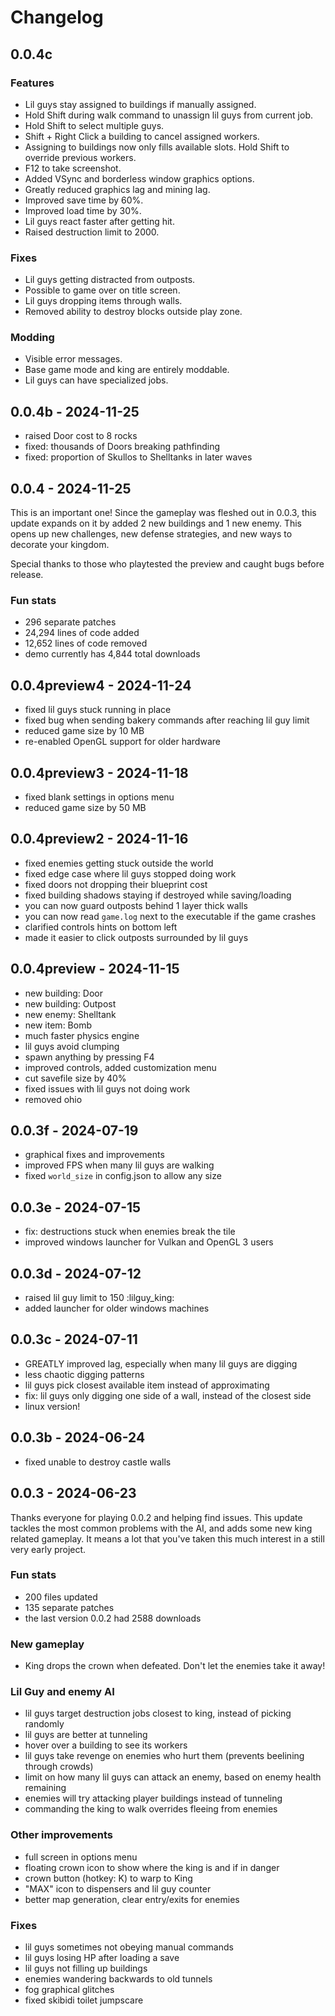# Changelog

## 0.0.4c

### Features

- Lil guys stay assigned to buildings if manually assigned.
- Hold Shift during walk command to unassign lil guys from current job.
- Hold Shift to select multiple guys.
- Shift + Right Click a building to cancel assigned workers.
- Assigning to buildings now only fills available slots. Hold Shift to override previous workers.
- F12 to take screenshot.
- Added VSync and borderless window graphics options.
- Greatly reduced graphics lag and mining lag.
- Improved save time by 60%.
- Improved load time by 30%.
- Lil guys react faster after getting hit.
- Raised destruction limit to 2000.

### Fixes
- Lil guys getting distracted from outposts.
- Possible to game over on title screen.
- Lil guys dropping items through walls.
- Removed ability to destroy blocks outside play zone.

### Modding
- Visible error messages.
- Base game mode and king are entirely moddable.
- Lil guys can have specialized jobs.

## 0.0.4b - 2024-11-25

- raised Door cost to 8 rocks
- fixed: thousands of Doors breaking pathfinding
- fixed: proportion of Skullos to Shelltanks in later waves

## 0.0.4 - 2024-11-25

This is an important one! Since the gameplay was fleshed out in 0.0.3, this update 
expands on it by added 2 new buildings and 1 new enemy. This opens up new
challenges, new defense strategies, and new ways to decorate your kingdom.

Special thanks to those who playtested the preview and caught bugs before release.

### Fun stats
- 296 separate patches
- 24,294 lines of code added
- 12,652 lines of code removed
- demo currently has 4,844 total downloads

## 0.0.4preview4 - 2024-11-24

- fixed lil guys stuck running in place
- fixed bug when sending bakery commands after reaching lil guy limit
- reduced game size by 10 MB
- re-enabled OpenGL support for older hardware

## 0.0.4preview3 - 2024-11-18

- fixed blank settings in options menu
- reduced game size by 50 MB

## 0.0.4preview2 - 2024-11-16

- fixed enemies getting stuck outside the world
- fixed edge case where lil guys stopped doing work
- fixed doors not dropping their blueprint cost
- fixed building shadows staying if destroyed while saving/loading
- you can now guard outposts behind 1 layer thick walls
- you can now read `game.log` next to the executable if the game crashes
- clarified controls hints on bottom left
- made it easier to click outposts surrounded by lil guys

## 0.0.4preview - 2024-11-15

- new building: Door
- new building: Outpost
- new enemy: Shelltank
- new item: Bomb
- much faster physics engine
- lil guys avoid clumping
- spawn anything by pressing F4
- improved controls, added customization menu
- cut savefile size by 40%
- fixed issues with lil guys not doing work
- removed ohio

## 0.0.3f - 2024-07-19

- graphical fixes and improvements
- improved FPS when many lil guys are walking
- fixed `world_size` in config.json to allow any size

## 0.0.3e - 2024-07-15

- fix: destructions stuck when enemies break the tile
- improved windows launcher for Vulkan and OpenGL 3 users

## 0.0.3d - 2024-07-12

- raised lil guy limit to 150 :lilguy_king:
- added launcher for older windows machines

## 0.0.3c - 2024-07-11 

- GREATLY improved lag, especially when many lil guys are digging
- less chaotic digging patterns
- lil guys pick closest available item instead of approximating
- fix: lil guys only digging one side of a wall, instead of the closest side
- linux version!

## 0.0.3b - 2024-06-24

- fixed unable to destroy castle walls

## 0.0.3 - 2024-06-23

Thanks everyone for playing 0.0.2 and helping find issues. This update tackles the most common problems with the AI, and adds some new king related gameplay. It means a lot that you've taken this much interest in a still very early project.

### Fun stats
- 200 files updated
- 135 separate patches
- the last version 0.0.2 had 2588 downloads

### New gameplay
- King drops the crown when defeated. Don't let the enemies take it away! 

### Lil Guy and enemy AI
- lil guys target destruction jobs closest to king, instead of picking randomly
- lil guys are better at tunneling
- hover over a building to see its workers
- lil guys take revenge on enemies who hurt them (prevents beelining through crowds) 
- limit on how many lil guys can attack an enemy, based on enemy health remaining
- enemies will try attacking player buildings instead of tunneling
- commanding the king to walk overrides fleeing from enemies 

### Other improvements
- full screen in options menu
- floating crown icon to show where the king is and if in danger
- crown button (hotkey: K) to warp to King
- "MAX" icon to dispensers and lil guy counter
- better map generation, clear entry/exits for enemies

### Fixes
- lil guys sometimes not obeying manual commands
- lil guys losing HP after loading a save
- lil guys not filling up buildings
- enemies wandering backwards to old tunnels
- fog graphical glitches
- fixed skibidi toilet jumpscare
